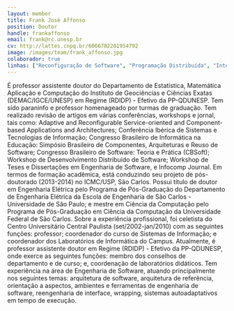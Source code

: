 ```yaml
---
layout: member
title: Frank José Affonso
position: Doutor
handle: frankaffonso
email: frank@rc.unesp.br
cv: http://lattes.cnpq.br/6066782201954792
image: /images/team/frank_affonso.jpg
colaborador: true
linhas: ["Reconfiguração de Software", "Programação Distribuída", "Inteligência Computacional"]
---
```


É professor assistente doutor do Departamento de Estatística, Matemática Aplicação e Computação do Instituto de Geociências e Ciências Exatas (DEMAC/IGCE/UNESP) em Regime (RDIDP) - Efetivo da PP-QDUNESP. Tem sido paraninfo e professor homenageado por turmas de graduação. Tem realizado revisão de artigos em várias conferências, workshops e jornal, tais como: Adaptive and Reconfigurable Service-oriented and Component-based Applications and Architectures; Conferência Ibérica de Sistemas e Tecnologias de Informação; Congresso Brasileiro de Informática na Educação: Simpósio Brasileiro de Componentes, Arquiteturas e Reuso de Software; Congresso Brasileiro de Software: Teoria e Prática (CBSoft); Workshop de Desenvolvimento Distribuído de Software; Workshop de Teses e Dissertações em Engenharia de Software, e Infocomp Journal. Em termos de formação acadêmica, está conduzindo seu projeto de pós-doutorado (2013-2014) no ICMC/USP, São Carlos. Possui título de doutor em Engenharia Elétrica pelo Programa de Pós-Graduação do Departamento de Engenharia Elétrica da Escola de Engenharia de São Carlos - Universidade de São Paulo; e mestre em Ciência da Computação pelo Programa de Pós-Graduação em Ciência da Computação da Universidade Federal de São Carlos. Sobre a experiência profissional, foi celetista do Centro Universitário Central Paulista (set/2002-jan/2010) com as seguintes funções: professor; coordenador do curso de Sistemas de Informação; e coordenador dos Laboratórios de Informática do Campus. Atualmente, é professor assistente doutor em Regime (RDIDP) - Efetivo da PP-QDUNESP, onde exerce as seguintes funções: membro dos conselhos de departamento e de curso; e, coordenação de laboratórios didáticos. Tem experiência na área de Engenharia de Software, atuando principalmente nos seguintes temas: arquitetura de software, arquitetura de referência, orientação a aspectos, ambientes e ferramentas de engenharia de software, reengenharia de interface, wrapping, sistemas autoadaptativos em tempo de execução.
